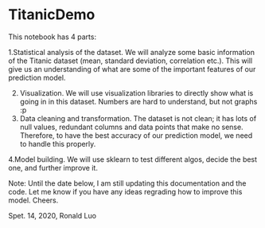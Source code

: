 # TitanicDemo



This notebook has 4 parts:

1.Statistical analysis of the dataset. We will analyze some basic information of the Titanic dataset (mean, standard deviation, correlation etc.). This will give us an understanding of what are some of the important features of our prediction model.

2. Visualization. We will use visualization libraries to directly show what is going in in this dataset. Numbers are hard to understand, but not graphs :p
3. Data cleaning and transformation. The dataset is not clean; it has lots of null values, redundant columns and data points that make no sense. Therefore, to have the best accuracy of our prediction model, we need to handle this properly.

4.Model building. We will use sklearn to test different algos, decide the best one, and further improve it.

Note: Until the date below, I am still updating this documentation and the code. Let me know if you have any ideas regrading how to improve this model. Cheers.

Spet. 14, 2020, Ronald Luo
